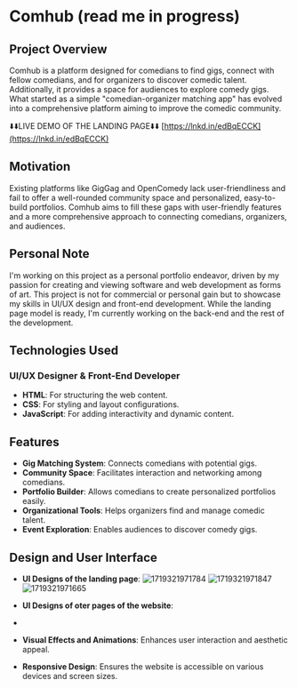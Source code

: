 # Comhub (read me in progress)

## Project Overview

Comhub is a platform designed for comedians to find gigs, connect with fellow comedians, and for organizers to discover comedic talent. Additionally, it provides a space for audiences to explore comedy gigs. What started as a simple "comedian-organizer matching app" has evolved into a comprehensive platform aiming to improve the comedic community.

⬇️⬇️LIVE DEMO OF THE LANDING PAGE⬇️⬇️
[https://lnkd.in/edBqECCK](https://lnkd.in/edBqECCK)

## Motivation

Existing platforms like GigGag and OpenComedy lack user-friendliness and fail to offer a well-rounded community space and personalized, easy-to-build portfolios. Comhub aims to fill these gaps with user-friendly features and a more comprehensive approach to connecting comedians, organizers, and audiences.

## Personal Note

I'm working on this project as a personal portfolio endeavor, driven by my passion for creating and viewing software and web development as forms of art. This project is not for commercial or personal gain but to showcase my skills in UI/UX design and front-end development. While the landing page model is ready, I'm currently working on the back-end and the rest of the development.


## Technologies Used

### UI/UX Designer & Front-End Developer
- **HTML**: For structuring the web content.
- **CSS**: For styling and layout configurations.
- **JavaScript**: For adding interactivity and dynamic content.

## Features

- **Gig Matching System**: Connects comedians with potential gigs.
- **Community Space**: Facilitates interaction and networking among comedians.
- **Portfolio Builder**: Allows comedians to create personalized portfolios easily.
- **Organizational Tools**: Helps organizers find and manage comedic talent.
- **Event Exploration**: Enables audiences to discover comedy gigs.

## Design and User Interface

- **UI Designs of the landing page**:
  ![1719321971784](https://github.com/user-attachments/assets/551b758f-3dc7-4514-ad0a-ef83368c0c4f)
  ![1719321971847](https://github.com/user-attachments/assets/3db77101-fd4c-4e2e-832c-97326babb5c8)
![1719321971665](https://github.com/user-attachments/assets/e6b89e8a-3c73-401e-9d64-56968df6a6d2)

- **UI Designs of oter pages of the website**:
- 


- **Visual Effects and Animations**: Enhances user interaction and aesthetic appeal.
- **Responsive Design**: Ensures the website is accessible on various devices and screen sizes.


